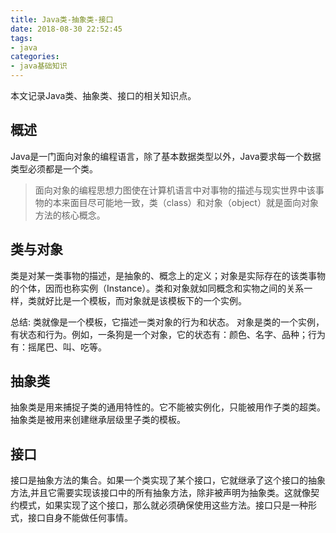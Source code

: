 ```yaml
---
title: Java类-抽象类-接口
date: 2018-08-30 22:52:45
tags: 
- java
categories: 
- java基础知识
---
```


本文记录Java类、抽象类、接口的相关知识点。

<!-- more -->

## 概述
Java是一门面向对象的编程语言，除了基本数据类型以外，Java要求每一个数据类型必须都是一个类。

>面向对象的编程思想力图使在计算机语言中对事物的描述与现实世界中该事物的本来面目尽可能地一致，类（class）和对象（object）就是面向对象方法的核心概念。

## 类与对象
类是对某一类事物的描述，是抽象的、概念上的定义；对象是实际存在的该类事物的个体，因而也称实例（Instance）。类和对象就如同概念和实物之间的关系一样，类就好比是一个模板，而对象就是该模板下的一个实例。

总结:
类就像是一个模板，它描述一类对象的行为和状态。
对象是类的一个实例，有状态和行为。例如，一条狗是一个对象，它的状态有：颜色、名字、品种；行为有：摇尾巴、叫、吃等。

## 抽象类
抽象类是用来捕捉子类的通用特性的。它不能被实例化，只能被用作子类的超类。抽象类是被用来创建继承层级里子类的模板。

## 接口
接口是抽象方法的集合。如果一个类实现了某个接口，它就继承了这个接口的抽象方法,并且它需要实现该接口中的所有抽象方法，除非被声明为抽象类。这就像契约模式，如果实现了这个接口，那么就必须确保使用这些方法。接口只是一种形式，接口自身不能做任何事情。
